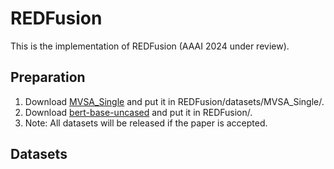 # REDFusion
This is the implementation of REDFusion (AAAI 2024 under review).
## Preparation
1. Download [MVSA_Single](https://www.kaggle.com/datasets/vincemarcs/mvsasingle) and put it in REDFusion/datasets/MVSA_Single/.
2. Download [bert-base-uncased](https://huggingface.co/bert-base-uncased) and put it in REDFusion/.
3. Note: All datasets will be released if the paper is accepted.
## Datasets
